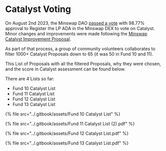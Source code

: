 # Catalyst Voting

On August 2nd 2023, the Minswap DAO [passed a vote](https://app.minswap.org/gov/09c5399f1cc0291e3b7e17a8d4fd017054bf395fd7fa0a07d410c1f50606a3be) with 98.77% approval to Register the LP ADA in the Minswap DEX to vote on Catalyst. Minor changes and improvements were made following the [Minswap Catalyst Improvement Proposal](https://app.minswap.org/gov/91b9b7710659e20a949634c3636f909c6edf280b086fdc04147b902c3b78e0f1).

As part of that process, a group of community volunteers collaborates to filter 1000+ Catalyst Proposals down to 65 (it was 50 in Fund 10 and 11).&#x20;

This List of Proposals with all the filtered Proposals, why they were chosen, and the score in Catalyst assessment can be found below.

There are 4 Lists so far:

* Fund 10 Catalyst List
* Fund 11 Catalyst List
* Fund 12 Catalyst List
* Fund 13 Catalyst List

{% file src="../.gitbook/assets/Fund 10 Catalyst List" %}

{% file src="../.gitbook/assets/Fund 11 Catalyst List (2).pdf" %}

{% file src="../.gitbook/assets/Fund 12 Catalyst List.pdf" %}

{% file src="../.gitbook/assets/Fund 13 Catalyst List.pdf" %}
